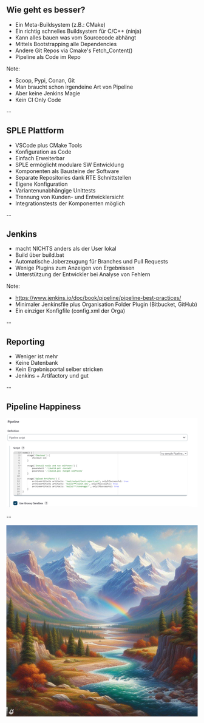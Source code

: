 ## Wie geht es besser?

* Ein Meta-Buildsystem (z.B.: CMake)  <!-- .element: class="fragment" -->
* Ein richtig schnelles Buildsystem für C/C++ (ninja) <!-- .element: class="fragment" -->
* Kann alles bauen was vom Sourcecode abhängt <!-- .element: class="fragment" -->
* Mittels Bootstrapping alle Dependencies <!-- .element: class="fragment" -->
* Andere Git Repos via Cmake's Fetch_Content() <!-- .element: class="fragment" -->
* Pipeline als Code im Repo <!-- .element: class="fragment" -->

Note:
- Scoop, Pypi, Conan, Git
- Man braucht schon irgendeine Art von Pipeline
- Aber keine Jenkins Magie
- Kein CI Only Code

--

<!-- .slide: data-visibility="hidden" -->

## SPLE Plattform

* VSCode plus CMake Tools
* Konfiguration as Code
* Einfach Erweiterbar
* SPLE ermöglicht modulare SW Entwicklung
* Komponenten als Bausteine der Software
* Separate Repositories dank RTE Schnittstellen
* Eigene Konfiguration
* Variantenunabhängige Unittests
* Trennung von Kunden- und Entwicklersicht
* Integrationstests der Komponenten möglich

--

## Jenkins

* macht NICHTS anders als der User lokal <!-- .element: class="fragment" -->
* Build über build.bat <!-- .element: class="fragment" -->
* Automatische Joberzeugung für Branches und Pull Requests <!-- .element: class="fragment" -->
* Wenige Plugins zum Anzeigen von Ergebnissen <!-- .element: class="fragment" -->
* Unterstützung der Entwickler bei Analyse von Fehlern <!-- .element: class="fragment" -->

Note:

- https://www.jenkins.io/doc/book/pipeline/pipeline-best-practices/
- Minimaler Jenkinsfile plus Organisation Folder Plugin (Bitbucket, GitHub)
- Ein einziger Konfigfile (config.xml der Orga)

--

<!-- .slide: data-visibility="hidden" -->

## Reporting

* Weniger ist mehr
* Keine Datenbank
* Kein Ergebnisportal selber stricken
* Jenkins + Artifactory und gut

--

## Pipeline Happiness

![](images/pipeline-happiness.png) <!-- .element height="80%" width="80%" -->

--

![Gipfel der Freude](images/gipfel_der_freude.jpg) <!-- .element height="65%" width="65%" -->
